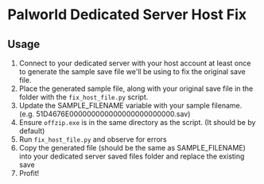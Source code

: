 # Palworld Dedicated Server Host Fix
## Usage

1. Connect to your dedicated server with your host account at least once to generate the sample save file we'll be using to fix the original save file.
2. Place the generated sample file, along with your original save file in the folder with the `fix_host_file.py` script.
3. Update the SAMPLE_FILENAME variable with your sample filename. (e.g. 51D4676E000000000000000000000000.sav)
4. Ensure `offzip.exe` is in the same directory as the script. (It should be by default)
5. Run `fix_host_file.py` and observe for errors
6. Copy the generated file (should be the same as SAMPLE_FILENAME) into your dedicated server saved files folder and replace the existing save
7. Profit!
